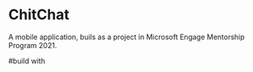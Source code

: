 # ChitChat
A mobile application, buils as a project in Microsoft Engage Mentorship Program 2021.

#build with

